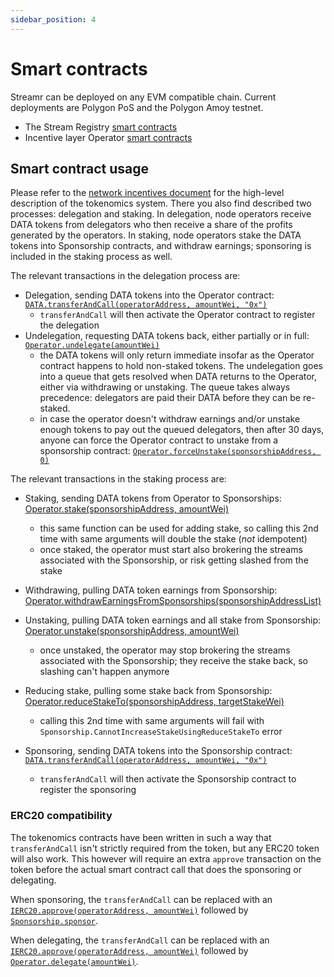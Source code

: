 ```yaml
---
sidebar_position: 4
---
```


# Smart contracts
Streamr can be deployed on any EVM compatible chain. Current deployments are Polygon PoS and the Polygon Amoy testnet.

- The Stream Registry [smart contracts](https://github.com/streamr-dev/network-contracts/tree/master/packages/network-contracts/contracts/StreamRegistry)
- Incentive layer Operator [smart contracts](https://github.com/streamr-dev/network-contracts/tree/master/packages/network-contracts/contracts/OperatorTokenomics)

## Smart contract usage

Please refer to the [network incentives document](./incentives/network-incentives.md) for the high-level description of the tokenomics system. There you also find described two processes: delegation and staking. In delegation, node operators receive DATA tokens from delegators who then receive a share of the profits generated by the operators. In staking, node operators stake the DATA tokens into Sponsorship contracts, and withdraw earnings; sponsoring is included in the staking process as well.

The relevant transactions in the delegation process are:
- Delegation, sending DATA tokens into the Operator contract: [`DATA.transferAndCall(operatorAddress, amountWei, "0x")`](https://github.com/streamr-dev/network-contracts/blob/master/packages/network-contracts/contracts/OperatorTokenomics/Operator.sol#L271)
  - `transferAndCall` will then activate the Operator contract to register the delegation
- Undelegation, requesting DATA tokens back, either partially or in full: [`Operator.undelegate(amountWei)`](https://github.com/streamr-dev/network-contracts/blob/master/packages/network-contracts/contracts/OperatorTokenomics/Operator.sol#L339)
  - the DATA tokens will only return immediate insofar as the Operator contract happens to hold non-staked tokens. The undelegation goes into a queue that gets resolved when DATA returns to the Operator, either via withdrawing or unstaking. The queue takes always precedence: delegators are paid their DATA before they can be re-staked.
  - in case the operator doesn't withdraw earnings and/or unstake enough tokens to pay out the queued delegators, then after 30 days, anyone can force the Operator contract to unstake from a sponsorship contract: [`Operator.forceUnstake(sponsorshipAddress, 0)`](https://github.com/streamr-dev/network-contracts/blob/master/packages/network-contracts/contracts/OperatorTokenomics/Operator.sol#L441)

The relevant transactions in the staking process are:
- Staking, sending DATA tokens from Operator to Sponsorships: [Operator.stake(sponsorshipAddress, amountWei)](https://github.com/streamr-dev/network-contracts/blob/master/packages/network-contracts/contracts/OperatorTokenomics/Operator.sol#L404)
  - this same function can be used for adding stake, so calling this 2nd time with same arguments will double the stake (*not* idempotent)
  - once staked, the operator must start also brokering the streams associated with the Sponsorship, or risk getting slashed from the stake
- Withdrawing, pulling DATA token earnings from Sponsorship: [Operator.withdrawEarningsFromSponsorships(sponsorshipAddressList)](https://github.com/streamr-dev/network-contracts/blob/master/packages/network-contracts/contracts/OperatorTokenomics/Operator.sol#L467)
- Unstaking, pulling DATA token earnings and all stake from Sponsorship: [Operator.unstake(sponsorshipAddress, amountWei)](https://github.com/streamr-dev/network-contracts/blob/master/packages/network-contracts/contracts/OperatorTokenomics/Operator.sol#L427)
  - once unstaked, the operator may stop brokering the streams associated with the Sponsorship; they receive the stake back, so slashing can't happen anymore
- Reducing stake, pulling some stake back from Sponsorship: [Operator.reduceStakeTo(sponsorshipAddress, targetStakeWei)](https://github.com/streamr-dev/network-contracts/blob/master/packages/network-contracts/contracts/OperatorTokenomics/Operator.sol#L413)
  - calling this 2nd time with same arguments will fail with `Sponsorship.CannotIncreaseStakeUsingReduceStakeTo` error

- Sponsoring, sending DATA tokens into the Sponsorship contract: [`DATA.transferAndCall(operatorAddress, amountWei, "0x")`](https://github.com/streamr-dev/network-contracts/blob/master/packages/network-contracts/contracts/OperatorTokenomics/Sponsorship.sol#L148)
  - `transferAndCall` will then activate the Sponsorship contract to register the sponsoring

### ERC20 compatibility

The tokenomics contracts have been written in such a way that `transferAndCall` isn't strictly required from the token, but any ERC20 token will also work. This however will require an extra `approve` transaction on the token before the actual smart contract call that does the sponsoring or delegating.

When sponsoring, the `transferAndCall` can be replaced with an [`IERC20.approve(operatorAddress, amountWei)`](https://github.com/OpenZeppelin/openzeppelin-contracts/blob/master/contracts/token/ERC20/IERC20.sol#L52) followed by [`Sponsorship.sponsor`](https://github.com/streamr-dev/network-contracts/blob/master/packages/network-contracts/contracts/OperatorTokenomics/Sponsorship.sol#L171).

When delegating, the `transferAndCall` can be replaced with an [`IERC20.approve(operatorAddress, amountWei)`](https://github.com/OpenZeppelin/openzeppelin-contracts/blob/master/contracts/token/ERC20/IERC20.sol#L52) followed by [`Operator.delegate(amountWei)`](https://github.com/streamr-dev/network-contracts/blob/master/packages/network-contracts/contracts/OperatorTokenomics/Operator.sol#L302).
